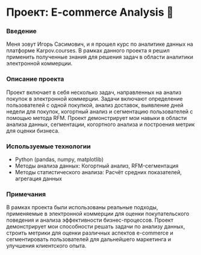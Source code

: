 # Проект: E-commerce Analysis 🛒

### Введение 
Меня зовут Игорь Сасимович, и я прошел курс по аналитике данных на платформе Karpov.courses. В рамках данного проекта я решил применить полученные знания для решения задач в области аналитики электронной коммерции.

### Описание проекта
Проект включает в себя несколько задач, направленных на анализ покупок в электронной коммерции. Задачи включают определение пользователей с одной покупкой, анализ доставок, выявление дней недели для покупок, когортный анализ и сегментацию пользователей с помощью метода RFM. Проект демонстрирует мои навыки в области анализа данных, сегментации, когортного анализа и построения метрик для оценки бизнеса.

### Используемые технологии 
- Python (pandas, numpy, matplotlib)
- Методы анализа данных: Когортный анализ, RFM-сегментация
- Методы статистического анализа: Расчёт средних показателей, агрегация данных

### Примечания 
В рамках проекта были использованы реальные подходы, применяемые в электронной коммерции для оценки покупательского поведения и анализа эффективности бизнес-процессов. Проект демонстрирует мои способности решать задачи по анализу данных, строить метрики для оценки различных аспектов e-commerce и сегментировать пользователей для дальнейшего маркетинга и улучшения клиентского опыта.
